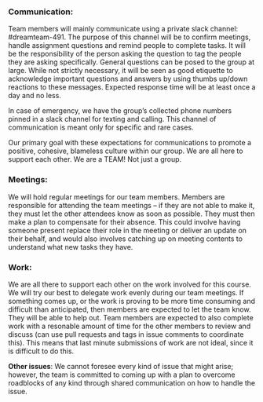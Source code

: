 ### **Communication**:
Team members will mainly communicate using a private slack channel: #dreamteam-491. The purpose of this channel will be to confirm meetings, handle assignment questions and remind people to complete tasks. It will be the responsibility of the person asking the question to tag the people they are asking specifically. General questions can be posed to the group at large. While not strictly necessary, it will be seen as good etiquette to acknowledge important questions and answers by using thumbs up/down reactions to these messages. Expected response time will be at least once a day and no less.
 
In case of emergency, we have the group’s collected phone numbers pinned in a slack channel for texting and calling. This channel of communication is meant only for specific and rare cases.

Our primary goal with these expectations for communications to promote a positive, cohesive, blameless culture within our group. We are all here to support each other. We are a TEAM! Not just a group. 
 

### **Meetings**: 
We will hold regular meetings for our team members. Members are responsible for attending the team meetings – if they are not able to make it, they must let the other attendees know as soon as possible. They must then make a plan to compensate for their absence. This could involve having someone present replace their role in the meeting or deliver an update on their behalf, and would also involves catching up on meeting contents to understand what new tasks they have.

### **Work**: 
We are all there to support each other on the work involved for this course. We will try our best to delegate work evenly during our team meetings. If something comes up, or the work is proving to be more time consuming and difficult than anticipated, then members are expected to let the team know. They will be able to help out. Team members are expected to also complete work with a resonable amount of time for the other members to review and discuss (can use pull requests and tags in issue comments to coordinate this). This means that last minute submissions of work are not ideal, since it is difficult to do this. 
 
**Other issues**: We cannot foresee every kind of issue that might arise; however, the team is committed to coming up with a plan to overcome roadblocks of any kind through shared communication on how to handle the issue.  
